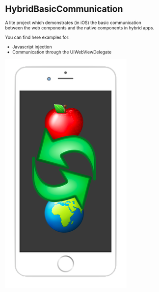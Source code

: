 # HybridBasicCommunication
A lite project which demonstrates (in iOS) the basic communication between the web components and the native components in hybrid apps.

You can find here examples for:
- Javascript injection
- Communication through the UIWebViewDelegate

![web<->native](https://github.com/PerrchicK/HybridBasicCommunication/blob/master/HybridBasicCommunication/web-native-communication.png)

